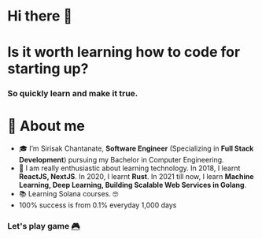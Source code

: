 # Hi there 👋

# Is it worth learning how to code for starting up?
### So quickly learn and make it true.

# 🚀 About me

- 🎓 I’m Sirisak Chantanate, **Software Engineer** (Specializing in **Full Stack Development**) pursuing my Bachelor in Computer Engineering.
- 🌱 I am really enthusiastic about learning technology. In 2018, I learnt **ReactJS, NextJS**. In 2020, I learnt **Rust**. In 2021 till now, I learn **Machine Learning, Deep Learning, Building Scalable Web Services in Golang**.
- 📚 Learning Solana courses. 🤓
- 100% success is from 0.1% everyday 1,000 days


### Let's play game [🎮](https://openmymai.github.io/seahorse.html)
